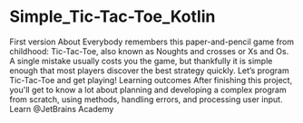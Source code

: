 # Simple_Tic-Tac-Toe_Kotlin
First version
About
Everybody remembers this paper-and-pencil game from childhood: Tic-Tac-Toe, also known as Noughts and crosses or Xs and Os. A single mistake usually costs you the game, but thankfully it is simple enough that most players discover the best strategy quickly. Let’s program Tic-Tac-Toe and get playing!
Learning outcomes
After finishing this project, you'll get to know a lot about planning and developing a complex program from scratch, using methods, handling errors, and processing user input.
Learn @JetBrains Academy
